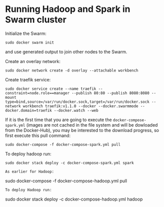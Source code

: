# Running Hadoop and Spark in Swarm cluster


Initialize the Swarm:
```
sudo docker swarm init
```
and use generated output to join other nodes to the Swarm.

Create an overlay network:
```
sudo docker network create -d overlay --attachable workbench
```

Create traefik service:
```
sudo docker service create --name traefik --constraint=node.role==manager --publish 80:80 --publish 8080:8080 --mount type=bind,source=/var/run/docker.sock,target=/var/run/docker.sock --network workbench traefik:v1.1.0 --docker --docker.swarmmode --docker.domain=traefik --docker.watch --web
```


If it is the first time that you are going to execute the `docker-compose-spark.yml` (images are not cached in the file system and will be dowloaded from the Docker-Hub), you may be interested to the download progress, so first execute this pull command:
```
sudo docker-compose -f docker-compose-spark.yml pull
```
To deploy hadoop run:
```
sudo docker stack deploy -c docker-compose-spark.yml spark

As earlier for Hadoop:
```
sudo docker-compose -f docker-compose-hadoop.yml pull
```
To deploy Hadoop run:
```
sudo docker stack deploy -c docker-compose-hadoop.yml hadoop
```
